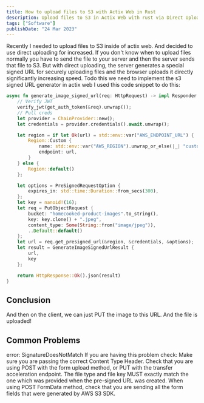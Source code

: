 ```yaml
---
title: How to upload files to S3 with Actix Web in Rust
description: Upload files to S3 in Actix Web with rust via Direct Uploading.
tags: ["Software"]
publishDate: "24 Mar 2023"
---
```


Recently I needed to upload files to S3 inside of actix web. And decided to use direct uploading for increased.
If you don't know when to upload files normally you have to send the file to your server and then the server sends that file to S3.
But with direct uploading, the server generates a special signed URL for securely uploading files and the browser uploads it directly significantly increasing speed. Todo this we need to implement the s3 signed URL generator in actix web I used this code snippet to do this:

```rust
async fn generate_image_signed_url(req: HttpRequest) -> impl Responder {
    // Verify JWT
    verify_jwt(get_auth_token(&req).unwrap());
    // Pull creds
    let provider = ChainProvider::new();
    let credentials = provider.credentials().await.unwrap();

    let region = if let Ok(url) = std::env::var("AWS_ENDPOINT_URL") {
        Region::Custom {
            name: std::env::var("AWS_REGION").unwrap_or_else(|_| "custom".to_string()),
            endpoint: url,
        }
    } else {
        Region::default()
    };

    let options = PreSignedRequestOption {
        expires_in: std::time::Duration::from_secs(300),
    };
    let key = nanoid!(16);
    let req = PutObjectRequest {
        bucket: "homecooked-product-images".to_string(),
        key: key.clone() + ".jpeg",
        content_type: Some(String::from("image/jpeg")),
        ..Default::default()
    };
    let url = req.get_presigned_url(&region, &credentials, &options);
    let result = GenerateImageSignedUrlResult {
        url,
        key
    };

    return HttpResponse::Ok().json(result)
}
```

## Conclusion

And then on the client, we can just PUT the image to this URL. And the file is uploaded!

## Common Problems

error: SignatureDoesNotMatch
If you are having this problem check:
Make sure you are passing the correct Content Type Header.
Check that you are using POST with the form upload method, or PUT with the transfer acceleration endpoint.
The file type and file key MUST exactly match the one which was provided when the pre-signed URL was created.
When using POST FormData method, check that you are sending all the form fields that were generated by AWS S3 SDK.
